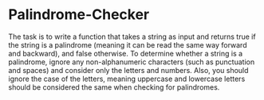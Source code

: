 # Palindrome-Checker
The task is to write a function that takes a string as input and returns true if the string is a palindrome (meaning it can be read the same way forward and backward), and false otherwise. To determine whether a string is a palindrome, ignore any non-alphanumeric characters (such as punctuation and spaces) and consider only the letters and numbers. Also, you should ignore the case of the letters, meaning uppercase and lowercase letters should be considered the same when checking for palindromes.
